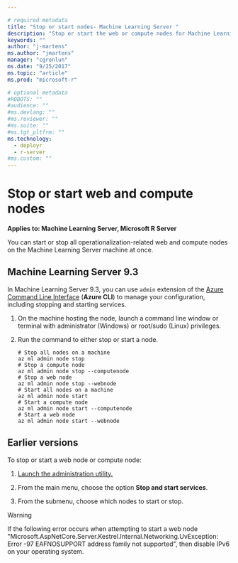 ```yaml
---

# required metadata
title: "Stop or start nodes- Machine Learning Server "
description: "Stop or start the web or compute nodes for Machine Learning Server operationalization"
keywords: ""
author: "j-martens"
ms.author: "jmartens"
manager: "cgronlun"
ms.date: "9/25/2017"
ms.topic: "article"
ms.prod: "microsoft-r"

# optional metadata
#ROBOTS: ""
#audience: ""
#ms.devlang: ""
#ms.reviewer: ""
#ms.suite: ""
#ms.tgt_pltfrm: ""
ms.technology: 
  - deployr
  - r-server
#ms.custom: ""
---
```


# Stop or start web and compute nodes

**Applies to:  Machine Learning Server, Microsoft R Server**

You can start or stop all operationalization-related web and compute nodes on the Machine Learning Server machine at once.

## Machine Learning Server 9.3

In Machine Learning Server 9.3, you can use `admin` extension of the [Azure Command Line Interface](https://docs.microsoft.com/en-us/cli/azure/install-azure-cli?view=azure-cli-latest) (**Azure CLI**) to manage your configuration, including stopping and starting services.

1. On the machine hosting the node, launch a command line window or terminal  with administrator (Windows) or root/sudo (Linux) privileges.

1. Run the command to either stop or start a node.
   ```
   # Stop all nodes on a machine
   az ml admin node stop 
   # Stop a compute node
   az ml admin node stop --computenode
   # Stop a web node
   az ml admin node stop --webnode
   # Start all nodes on a machine
   az ml admin node start 
   # Start a compute node
   az ml admin node start --computenode
   # Start a web node
   az ml admin node start --webnode  
   ```

## Earlier versions

To stop or start a web node or compute node:

1. [Launch the administration utility.](configure-admin-cli-launch.md)

1. From the main menu, choose the option **Stop and start services**.

1. From the submenu, choose which nodes to start or stop.

>[!Warning]
>If the following error occurs when attempting to start a web node "Microsoft.AspNetCore.Server.Kestrel.Internal.Networking.UvException: Error -97 EAFNOSUPPORT address family not supported", then disable IPv6 on your operating system.
